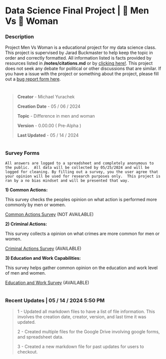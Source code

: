 # Data Science Final Project | 👨 Men Vs 👩 Woman

### Description

Project Men Vs Woman is a educational project for my data science class.  This project is supervised by Jarad Buckmaster to help keep the topic in order and correctly formatted. All information listed is facts provided by resources listed in **/notes/citations.md** or by [clicking here!](https://github.com/Michael-07Y/men-vs-woman/blob/main/notes/citations.md). This project does not seek any debate for political or other discussions that are similar.  If you have a issue with the project or something about the project, please fill out a [bug report form here](https://forms.gle/VtdLwSY6qeQzm4my9).

#

> **Creator** - Michael Yurachek
>
> **Creation Date** - 05 / 06 / 2024
>
> **Topic** - Difference in men and woman
>
> **Version** - 0.00.00 ( Pre-Alpha )
>
> **Last Updated** - 05 / 14 / 2024

#

### Survey Forms

``All answers are logged to a spreadsheet and completely anonymous to the public.  All data will be collected by 05/25/2024 and will be logged for cleaning. By filling out a survey, you the user agree that your opinion will be used for research purposes only.  This project is ran by a no bias mindset and will be presented that way.``

**1) Common Actions:**

This survey checks the peoples opinion on what action is performed more commonly by men or women.

[Common Actions Survey](LINK) (NOT AVAILABLE)

**2) Criminal Actions:**

This survey collects a opinion on what crimes are more common for men or women.

[Criminal Actions Survey](https://forms.gle/RgkamGrgeGGruz728) (AVAILABLE)

**3) Education and Work Capabilities:**

This survey helps gather common opinion on the education and work level of men and women.

[Education and Work Survey](https://forms.gle/YgjtLnNXzW9Kcq6L7) (AVAILABLE)

#

### Recent Updates | 05 / 14 / 2024 5:50 PM

> 1 - Updated all markdown files to have a list of file information.  This involves the creation date, creator, version, and last time it was updated.
>
> 2 - Created multiple files for the Google Drive involving google forms, and spreadsheet data.
>
> 3 - Created a new markdown file for past updates for users to checkout. 